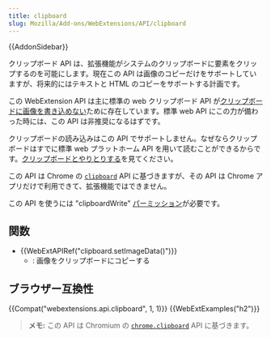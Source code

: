 ```yaml
---
title: clipboard
slug: Mozilla/Add-ons/WebExtensions/API/clipboard
---
```


{{AddonSidebar}}

クリップボード API は、拡張機能がシステムのクリップボードに要素をクリップするのを可能にします。現在この API は画像のコピーだけをサボートしていますが、将来的にはテキストと HTML のコピーをサボートする計画です。

この WebExtension API は主に標準の web クリップボード API が[クリップボードに画像を書き込めない](https://w3c.github.io/clipboard-apis/#writing-to-clipboard)ために存在しています。標準 web API にこの力が備わった時には、この API は非推奨になるはずです。

クリップボードの読み込みはこの API でサポートしません。なぜならクリップボードはすでに標準 web プラットホーム API を用いて読むことができるからです。[クリップボードとやりとりする](/ja/Add-ons/WebExtensions/Interact_with_the_clipboard#Reading_from_the_clipboard)を見てください。

この API は Chrome の [`clipboard`](https://developer.chrome.com/apps/clipboard) API に基づきますが、その API は Chrome アプリだけで利用できて、拡張機能ではできません。

この API を使うには "clipboardWrite" [パーミッション](/ja/docs/Mozilla/Add-ons/WebExtensions/manifest.json/permissions)が必要です。

## 関数

- {{WebExtAPIRef("clipboard.setImageData()")}}
  - : 画像をクリップボードにコピーする

## ブラウザー互換性

{{Compat("webextensions.api.clipboard", 1, 1)}} {{WebExtExamples("h2")}}

> **メモ:** この API は Chromium の [`chrome.clipboard`](https://developer.chrome.com/apps/clipboard) API に基づきます。
